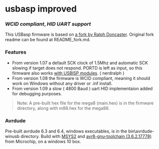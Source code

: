 # usbasp improved
### _WCID compliant_, _HID UART support_

This USBasp firmware is based on [a fork by Ralph Doncaster](https://github.com/nerdralph/usbasp). Original fork readme can be found at README_fork.md.

### Features
- From version 1.07 a default SCK clock of 1.5Mhz and automatic SCK slowing if target does not respond.  PORTD is left as input, so this firmware also works [with USBISP modules](https://www.sciencetronics.com/greenphotons/?p=938). ( nerdralph )
- From version 1.08 the firmware is WCID compliant, meaning it should work on Windows without any driver or .inf install.
- From version 1.09 a slow ( 4800 Baud ) uart HID implementaion added for debugging purposes.

> Note: A pre-built hex file for the mega8 (main.hex) is in the firmware directory, along with m88.hex for the mega88.

### Avrdude

Pre-built avrdude 6.3 and 6.4, windows executables, is in the bin\avrdude-winusb directory. Build with [MSYS2](https://www.msys2.org/) and [avr8-gnu-toolchain (3.6.2.17778)](https://www.microchip.com/en-us/tools-resources/develop/microchip-studio/gcc-compilers) from Microchip, on a windows 10 box.
